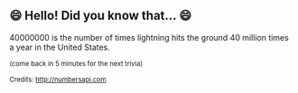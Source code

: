 ## 😄 Hello! Did you know that... 😄
40000000 is the number of times lightning hits the ground 40 million times a year in the United States.

<sup>(come back in 5 minutes for the next trivia)</sup>


<sup>Credits: http://numbersapi.com</sup>
